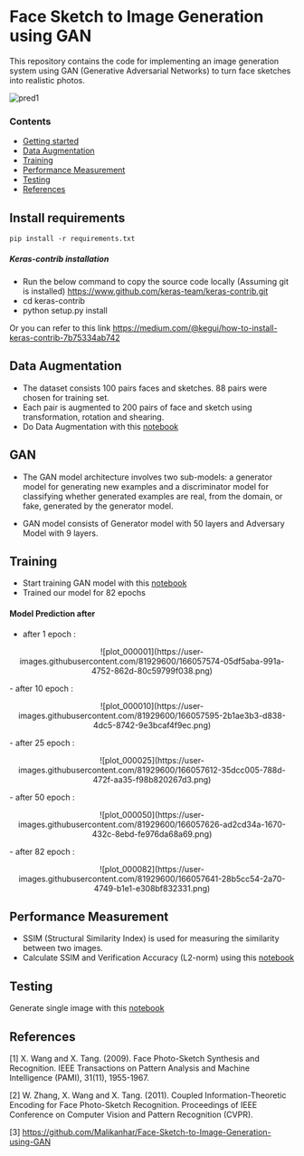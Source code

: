 # Face Sketch to Image Generation using GAN

This repository contains the code for implementing an image generation system using GAN (Generative Adversarial Networks) to turn face sketches into realistic photos. 

![pred1](https://user-images.githubusercontent.com/81929600/166057437-e5724864-daa0-42c0-9fcb-9dfdd8b2de2c.jpeg)



### Contents
* [Getting started](#install-requirements)
* [Data Augmentation](#data-augmentation)
* [Training](#training)
* [Performance Measurement](#performance-measurement)
* [Testing](#testing)
* [References](#references)

## Install requirements
```
pip install -r requirements.txt
```

##### Keras-contrib installation
-  Run the below command to copy the source code locally (Assuming git is installed)
https://www.github.com/keras-team/keras-contrib.git
- cd keras-contrib
- python setup.py install

Or you can refer to this link https://medium.com/@kegui/how-to-install-keras-contrib-7b75334ab742

## Data Augmentation
 - The dataset consists 100 pairs faces and sketches. 88 pairs were chosen for training set.
 - Each pair is augmented to 200 pairs of face and sketch using transformation, rotation and shearing.
 - Do Data Augmentation with this [notebook](https://github.com/naveenvenk17/Face-Generation-from-Sketch/blob/main/Data%20Augmentation.ipynb)

## GAN
 - The GAN model architecture involves two sub-models: a generator model for generating new examples and a discriminator model for classifying whether generated examples are real, from the domain, or fake, generated by the generator model.

 - GAN model consists of Generator model with 50 layers and Adversary Model with 9 layers.

## Training

 - Start training GAN model with this [notebook](https://github.com/naveenvenk17/Face-Generation-from-Sketch/blob/main/GAN.ipynb)
 - Trained our model for 82 epochs

#### Model Prediction after 
 
 - after 1 epoch : 
 <p align="center">
![plot_000001](https://user-images.githubusercontent.com/81929600/166057574-05df5aba-991a-4752-862d-80c59799f038.png)

</p>
 - after 10 epoch : 
 <p align="center">
![plot_000010](https://user-images.githubusercontent.com/81929600/166057595-2b1ae3b3-d838-4dc5-8742-9e3bcaf4f9ec.png)

</p>
 - after 25 epoch : 
 <p align="center">
![plot_000025](https://user-images.githubusercontent.com/81929600/166057612-35dcc005-788d-472f-aa35-f98b820267d3.png)

</p>
 - after 50 epoch : 
 <p align="center">
![plot_000050](https://user-images.githubusercontent.com/81929600/166057626-ad2cd34a-1670-432c-8ebd-fe976da68a69.png)

</p>
 - after 82 epoch : 
 <p align="center">
![plot_000082](https://user-images.githubusercontent.com/81929600/166057641-28b5cc54-2a70-4749-b1e1-e308bf832331.png)

</p>


## Performance Measurement
 - SSIM (Structural Similarity Index) is used for measuring the similarity between two images.
 - Calculate SSIM and Verification Accuracy (L2-norm) using this [notebook](https://github.com/naveenvenk17/Face-Generation-from-Sketch/blob/main/Compute%20SSIM%20and%20L2-norm.ipynb)

## Testing
Generate single image with this [notebook](https://github.com/naveenvenk17/Face-Generation-from-Sketch/blob/main/Testing.ipynb)

## References
<a id="1">[1]</a> 
X. Wang and X. Tang. (2009).
Face Photo-Sketch Synthesis and Recognition. 
IEEE Transactions on Pattern Analysis and Machine Intelligence (PAMI), 31(11), 1955-1967.

<a id="2">[2]</a>
W. Zhang, X. Wang and X. Tang. (2011).
Coupled Information-Theoretic Encoding for Face Photo-Sketch Recognition.
Proceedings of IEEE Conference on Computer Vision and Pattern Recognition (CVPR).

<a id="3">[3]</a>
https://github.com/Malikanhar/Face-Sketch-to-Image-Generation-using-GAN
